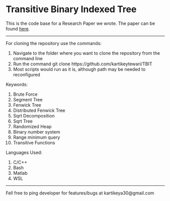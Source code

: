 # Transitive Binary Indexed Tree
This is the code base for a Research Paper we wrote. The paper can be found <a href="">here</a>.
<hr>

For cloning the repository use the commands:
<ol>
<li>Navigate to the folder where you want to clone the repository from the command line </li>
<li> Run the command git clone https://github.com/kartikeytewari/TBIT </li>
<li> Most scripts would run as it is, although path may be needed to reconfigured </li>
</ol>

Keywords:
<ol>
<li> Brute Force </li>
<li> Segment Tree </li>
<li> Fenwick Tree </li>
<li> Distributed Fenwick Tree </li>
<li> Sqrt Decomposition </li>
<li> Sqrt Tree </li>
<li> Randomized Heap </li>
<li> Binary number system </li>
<li> Range minimum query </li>
<li> Transitive Functions </li>
</ol>

Languages Used:
<ol>
<li> C/C++ </li>
<li> Bash </li>
<li> Matlab </li>
<li> WSL </li>
</ol>

<hr>
Fell free to ping developer for features/bugs at kartikeya30@gmail.com
